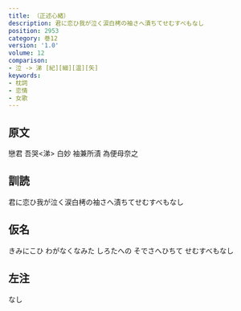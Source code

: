 ```yaml
---
title: （正述心緒）
description: 君に恋ひ我が泣く涙白栲の袖さへ漬ちてせむすべもなし
position: 2953
category: 巻12
version: '1.0'
volume: 12
comparison:
- 泣 -> 涕 [紀][細][温][矢]
keywords:
- 枕詞
- 恋情
- 女歌
---
```


## 原文

戀君 吾哭<涕> 白妙 袖兼所漬 為便母奈之

## 訓読

君に恋ひ我が泣く涙白栲の袖さへ漬ちてせむすべもなし

## 仮名

きみにこひ わがなくなみた しろたへの そでさへひちて せむすべもなし

## 左注

なし
